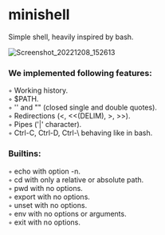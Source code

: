 # minishell

Simple shell, heavily inspired by bash.

![Screenshot_20221208_152613](https://user-images.githubusercontent.com/82828987/206446231-1049f760-41d4-4e70-891d-bec08caa982a.png)

### We implemented following features:
◦ Working history.<br />
◦ $PATH.<br />
◦ '' and "" (closed single and double quotes).<br />
◦ Redirections (<, <<(DELIM), >, >>).<br />
◦ Pipes ('|' character).<br />
◦ Ctrl-C, Ctrl-D, Ctrl-\ behaving like in bash.<br />

### Builtins:
◦ echo with option -n.<br />
◦ cd with only a relative or absolute path.<br />
◦ pwd with no options.<br />
◦ export with no options.<br />
◦ unset with no options.<br />
◦ env with no options or arguments.<br />
◦ exit with no options.<br />
